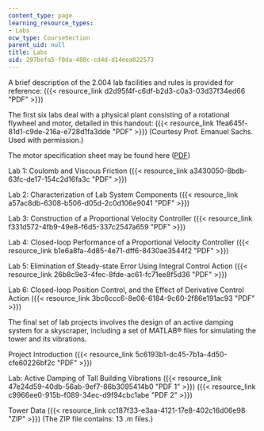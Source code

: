 ```yaml
---
content_type: page
learning_resource_types:
- Labs
ocw_type: CourseSection
parent_uid: null
title: Labs
uid: 297befa5-f0da-480c-cd4d-d14eea022573
---
```


A brief description of the 2.004 lab facilities and rules is provided for reference: ({{< resource_link d2d95f4f-c6df-b2d3-c0a3-03d37f34ed66 "PDF" >}})

The first six labs deal with a physical plant consisting of a rotational flywheel and motor, detailed in this handout: ({{< resource_link 1fea645f-81d1-c9de-216a-e728d1fa3dde "PDF" >}}) (Courtesy Prof. Emanuel Sachs. Used with permission.)

The motor specification sheet may be found here ([PDF](http://www.maxonmotor.com/medias/sys_master/8804419338270/DC-Das-wichtigste-ueber-maxonmotoren_11_DE-EN_ES_036-1.pdf))

Lab 1: Coulomb and Viscous Friction ({{< resource_link a3430050-8bdb-63fc-de17-154c2d16fa3c "PDF" >}})

Lab 2: Characterization of Lab System Components ({{< resource_link a57ac8db-6308-b506-d05d-2c0d106e9041 "PDF" >}})

Lab 3: Construction of a Proportional Velocity Controller ({{< resource_link f331d572-4fb9-49e8-f6d5-337c2547a659 "PDF" >}})

Lab 4: Closed-loop Performance of a Proportional Velocity Controller ({{< resource_link b1e6a8fa-4d85-4e71-dff6-8430ae3544f2 "PDF" >}})

Lab 5: Elimination of Steady-state Error Using Integral Control Action ({{< resource_link 26b8c9e3-4fec-8fde-ac61-fc71ee8f5d36 "PDF" >}})

Lab 6: Closed-loop Position Control, and the Effect of Derivative Control Action ({{< resource_link 3bc6ccc6-8e06-6184-9c60-2f86e191ac93 "PDF" >}})

The final set of lab projects involves the design of an active damping system for a skyscraper, including a set of MATLAB® files for simulating the tower and its vibrations.

Project Introduction ({{< resource_link 5c6193b1-dc45-7b1a-4d50-cfe60226bf2c "PDF" >}})

Lab: Active Damping of Tall Building Vibrations ({{< resource_link 47e24d59-40db-56ab-9ef7-86b3095414b0 "PDF 1" >}}) ({{< resource_link c9966ee0-915b-f089-34ec-d9f94cbc1abe "PDF 2" >}})

Tower Data ({{< resource_link cc187f33-e3aa-4121-17e8-402c16d06e98 "ZIP" >}}) (The ZIP file contains: 13 .m files.)